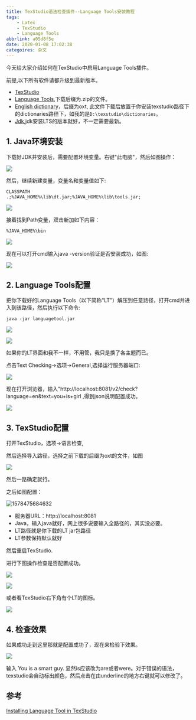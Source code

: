 ```yaml
---
title: TexStudio语法检查插件--Language Tools安装教程
tags: 
	- Latex
	- TexStudio
	- Language Tools
abbrlink: a05d8f5e
date: 2020-01-08 17:02:38
categoires: 杂文
---
```


今天给大家介绍如何在TexStudio中启用Language Tools插件。

前提,以下所有软件请都升级到最新版本。

- [TexStudio]( http://texstudio.sourceforge.net/ )
- [Language Tools]( https://blog.csdn.net/yinqingwang/article/details/54583541 ),下载后缀为.zip的文件。
- [English dictionary]( https://extensions.libreoffice.org/extensions/english-dictionaries )，后缀为oxt, 此文件下载后放置于你安装texstudio路径下的dictionaries路径下，如我的是`D:\texstudio\dictionaries`。
- [Jdk]( https://www.oracle.com/technetwork/java/javase/downloads/index.html ),jdk安装LTS的版本就好，不一定需要最新。

<!-- more -->

## 1. Java环境安装

下载好JDK并安装后，需要配置环境变量。右键"此电脑"，然后如图操作：

![](https://pic.superbed.cn/item/5e159d7876085c32896a86de.jpg)

然后，继续新建变量，变量名和变量值如下:

```
CLASSPATH
.;%JAVA_HOME%\lib\dt.jar;%JAVA_HOME%\lib\tools.jar;
```



![](https://pic.superbed.cn/item/5e159dab76085c32896a9609.jpg)

接着找到Path变量，双击新加如下内容：

```
%JAVA_HOME%\bin
```

![](https://pic.superbed.cn/item/5e159dee76085c32896a9e8a.jpg)

现在可以打开cmd输入java -version验证是否安装成功，如图:

![](https://pic.superbed.cn/item/5e159e3576085c32896aa560.jpg)

## 2. Language Tools配置

把你下载好的Language Tools（以下简称“LT"）解压到任意路径，打开cmd并进入到该路径，然后执行以下命令:

```
java -jar languagetool.jar
```

![](https://pic.superbed.cn/item/5e159ec176085c32896ac4ba.jpg)

![](https://pic.superbed.cn/item/5e159ee476085c32896ac882.jpg)

如果你的LT界面和我不一样，不用管，我只是换了各主题而已。

点击Text Checking->选项->General,选择运行服务器端口:

![](https://pic.superbed.cn/item/5e159f2e76085c32896ad3f0.jpg)

现在打开浏览器，输入"http://localhost:8081/v2/check?language=en&text=you+is+girl ,得到json说明配置成功。

![](https://pic.superbed.cn/item/5e159f8576085c32896adce0.jpg)



## 3. TexStudio配置

打开TexStudio，选项->语言检查,

然后选择导入路径，选择之前下载的后缀为oxt的文件，如图

![](https://pic.superbed.cn/item/5e15a00376085c32896ae841.jpg)

然后一路确定就行。

之后如图配置：

![1578475684632](C:\Users\a2855\AppData\Roaming\Typora\typora-user-images\1578475684632.png)

- 服务器URL：http://localhost:8081
- Java，输入java就好，网上很多说要输入全路径的，其实没必要。
- LT路径就是你下载的LT jar包路径
-  LT参数保持默认就好

然后重启TexStudio.

进行下图操作检查是否配置成功。

![](https://pic.superbed.cn/item/5e15a0f876085c32896afdd8.jpg)

![](https://pic.superbed.cn/item/5e15a12776085c32896b0338.jpg)

或者看TexStudio右下角有个LT的图标。

![](https://pic.superbed.cn/item/5e15a14776085c32896b06c0.jpg)

## 4. 检查效果

如果成功走到这里那就是配置成功了，现在来检验下效果。

![](https://pic.superbed.cn/item/5e15a1e676085c32896b23e9.jpg)

输入 You is a smart guy. 显然is应该改为are或者were。对于错误的语法，texstudio会自动标出颜色，然后点击在由underline的地方右键就可以修改了。



## 参考

[Installing Language Tool in TexStudio](https://www.bbsmax.com/A/D854kYRQJE/)

